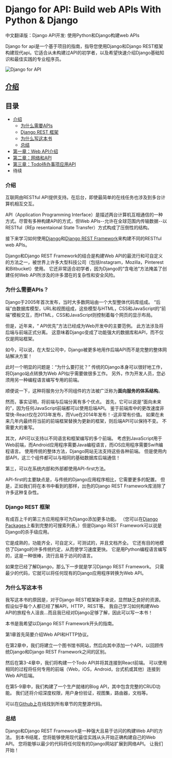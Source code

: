 # Django for API: Build web APIs With Python & Django

中文翻译版：Django API开发: 使用Python和Django构建web APIs

Django for api是一个基于项目的指南，指导您使用Django和Django REST框架构建现代api。它适合从未构建过API的初学者，以及希望快速介绍Django基础知识和最佳实践的专业程序员。

![Django for API](https://i.loli.net/2020/09/19/L1Tl2MDCmovERJk.png)


## [介绍](https://github.com/yuzhouStayHungry/Django-RESTfulAPI-Demo/blob/master/docs/%E4%BB%8B%E7%BB%8D.md)

## 目录

- [介绍](#介绍)
	- [为什么需要APIs](#为什需要-APIs？)
	- [Django REST 框架](#Django-rest-框架)
	- [为什么写这本书](#为什么写这本书)
	- [总结](#总结)
- [第一章：Web API介绍](https://github.com/yuzhouStayHungry/Django-RESTfulAPI-Demo/blob/master/docs/%E7%AC%AC%E4%B8%80%E7%AB%A0%EF%BC%9AWeb%20APIs%E4%BB%8B%E7%BB%8D.md)
- [第二章：网络和API](https://github.com/yuzhouStayHungry/Django-RESTfulAPI-Demo/blob/master/docs/%E7%AC%AC%E4%BA%8C%E7%AB%A0%EF%BC%9A%E7%BD%91%E7%AB%99%E5%92%8CAPI.md)
- [第三章：Todo待办事项应用API](https://github.com/yuzhouStayHungry/Django-RESTfulAPI-Demo/blob/master/docs/%E7%AC%AC%E4%B8%89%E7%AB%A0%EF%BC%9ATodo%E5%BA%94%E7%94%A8API.md)
- 待续

### 介绍

互联网由RESTful API提供支持。在后台，即使最简单的在线任务也涉及到多台计算机相互交互。

API（Application Programming Interface）是描述两台计算机互相通信的一种方式。尽管有多种构建API的方式，但Web APIs--允许在全球范围内传输数据--以RESTful（REp resentaional State Transfer）方式构成了压倒性的结构。

接下来学习如何使用[Django](https://www.djangoproject.com/)和[Django REST Framework](http://www.django-rest-framework.org/)来构建不同的RESTful web APIs。

Django和Django REST Framework的结合是构建Web API的最流行和可自定义的方法之一，被世界上许多大型科技公司（包括Instagram，Mozilla，Pinterest和Bitbucket）使用。 它还非常适合初学者，因为Django的“含电池”方法掩盖了创建任何Web API所涉及的许多潜在的复杂性和安全风险。



### 为什么需要APIs？

Django于2005年首次发布，当时大多数网站由一个大型整体代码库组成。 “后端”由数据库模型，URL和视图组成，这些模型与HTML，CSS和JavaScript的“前端”模板交互，而HTML，CSS和JavaScript则控制着每个网页的显示布局。

但是，近年来，“ API优先”方法已经成为Web开发中的主要范例。 此方法涉及将后端与前端正式分离。 这意味着Django变成了功能强大的数据库和API，而不仅仅是网站框架。

如今，可以说，在大型公司中，Django被更多地用作后端API而不是完整的整体网站解决方案！

此时一个明显的问题是：“为什么要打扰？” 传统的Django本身可以很好地工作，将Django站点转换为Web API似乎需要做很多工作。 另外，作为开发人员，您必须用另一种编程语言编写专用的前端。

顺便说一下，这种将服务分为不同组件的方法被广泛称为**面向服务的体系结构**。



然而，事实证明，将前端与后端分离有多个优点。 首先，它可以说是“面向未来的”，因为任何JavaScript前端都可以使用后端API。 鉴于前端库中的更改速度非常快-React仅在2013年发布，而Vue在2014年发布！-这非常有价值。 如果在未来几年内最终将当前的前端框架替换为更新的框架，则后端API可以保持不变。 不需要大的重写。

其次，API可以支持以不同语言和框架编写的多个前端。 考虑到JavaScript用于Web前端，而Android应用程序需要Java编程语言，而iOS应用程序需要Swift编程语言。 使用传统的整体方法，Django网站无法支持这些各种前端。 但是使用内部API，这三个组件都可以与相同的基础数据库后端通信！

第三，可以在系统内部和外部都使用API-first方法。 

API-first的主要缺点是，与传统的Django应用程序相比，它需要更多的配置。 但是，正如我们将在本书中看到的那样，出色的Django REST Framework库消除了许多这种复杂性。



### Django REST 框架

有成百上千的第三方应用程序可为Django添加更多功能。 （您可以在[Django Packages](https://djangopackages.org/)上看到完整的可搜索列表。）但是Django REST Framework可以说是Django的杀手级应用。

它是成熟的，功能齐全，可自定义，可测试的，并且文档齐全。 它还有目的地模仿了Django的许多传统约定，从而使学习速度更快。 它是用Python编程语言编写的，这是一种很棒，流行且易于访问的语言。

如果您已经了解Django，那么下一步就是学习Django REST Framework。 只需最少的代码，它就可以将任何现有的Django应用程序转换为Web API。



### 为什么写这本书

我写这本书的原因是，对于Django REST框架新手来说，显然缺乏良好的资源。 假设似乎每个人都已经了解API，HTTP，REST等。 我自己学习如何构建Web API的旅程令人沮丧...而且我已经对Django足够了解，因此可以写一本书！

本书是我希望以Django REST Framework开头的指南。

第1章首先简要介绍Web API和HTTP协议。

在第2章中，我们将建立一个图书馆书网站，然后向其中添加一个API，以回顾传统Django和Django REST Framework之间的区别。 

然后在第3-4章中，我们将构建一个Todo API并将其连接到React前端。 可以使用相同的过程将任何专用的前端（Web，iOS，Android，台式机或其他）连接到Web API后端。

在第5-9章中，我们构建了一个生产就绪的Blog API，其中包含完整的CRUD功能。 我们还将介绍深度权限，用户身份验证，视图集，路由器，文档等。

可以在[Github上](https://github.com/wsvincent/restapiswithdjango)在线找到所有章节的完整源代码。



### 总结

Django和Django REST Framework是一种强大且易于访问的构建Web API的方法。 到本书结尾，您将能够使用现代最佳实践从头开始正确构建自己的Web API。 您将能够以最少的代码将任何现有的Django网站扩展到网络API。
让我们开始！